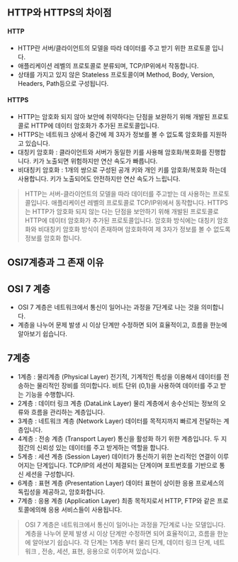 ## HTTP와 HTTPS의 차이점
#### HTTP
- HTTP란 서버/클라이언트의 모델을 따라 데이터를 주고 받기 위한 프로토콜 입니다.
- 애플리케이션 레벨의 프로토콜로 분류되며, TCP/IP위에서 작동합니다.
- 상태를 가지고 있지 않은 Stateless 프로토콜이며 Method, Body, Version, Headers, Path등으로 구성됩니다.

#### HTTPS
- HTTP는 암호화 되지 않아 보안에 취약하다는 단점을 보완하기 위해 개발된 프로토콜로 HTTP에 데이터 암호화가 추가된 프로토콜입니다.
- HTTPS는 네트워크 상에서 중간에 제 3자가 정보를 볼 수 없도록 암호화를 지원하고 있습니다.
- 대칭키 암호화 : 클라이언트와 서버가 동일한 키를 사용해 암호화/복호화를 진행합니다. 키가 노출되면 위험하지만 연산 속도가 빠릅니다.
- 비대칭키 암호화 : 1개의 쌍으로 구성된 공개 키와 개인 키를 암호화/복호화 하는데 사용합니다. 키가 노출되어도 안전하지만 연산 속도가 느립니다.

> HTTP는 서버-클라이언트의 모델을 따라 데이터를 주고받는 데 사용하는 프로토콜입니다. 애플리케이션 레벨의 프로토콜로 TCP/IP위에서 동작합니다. HTTPS는 HTTP가 암호화 되지 않는 다는 단점을 보안하기 위해 개발된 프로토콜로 HTTP에 데이터 
암호화가  추가된 프로토콜입니다. 암호화 방식에는 대칭키 암호화와 비대칭키 암호화 방식이 존재하며 암호화하여 제 3자가 정보를 볼 수 없도록 정보를 암호화 합니다.


## OSI7계층과 그 존재 이유
## OSI 7 계층
- OSI 7 계층은 네트워크에서 통신이 일어나는 과정을 7단계로 나는 것을 의미합니다.
- 계층을 나누어 문제 발생 시 이상 단계만 수정하면 되어 효율적이고, 흐름을 한눈에 알아보기 쉽습니다.

## 7계층
- 1계층 : 물리계층 (Physical Layer) 전기적, 기계적인 특성을 이용해서 데이터를 전송하는 물리적인 장비를 의미합니다. 비트 단위 (0,1)을 사용하여 데이터를 주고 받는 기능을 수행합니다.
- 2계층 : 데이터 링크 계층 (DataLink Layer) 물리 계층에서 송수신되는 정보의 오류와 흐름을 관리하는 계층입니다.
- 3계층 : 네트워크 계층 (Network Layer) 데이터를 목적지까지 빠르게 전달하는 계층입니다.
- 4계층 : 전송 계층 (Transport Layer) 통신을 활성화 하기 위한 계층입니다. 두 지점간의 신뢰성 있는 데이터를 주고 받게하는 역할을 합니다.
- 5계층 : 세션 계층 (Session Layer) 데이터가 통신하기 위한 논리적인 연결이 이루어지는 단계입니다. TCP/IP의 세션이 체결되는 단계이며 포트번호를 기반으로 통신 세션을 구성합니다.
- 6계층 : 표현 계층 (Presentation Layer) 데이터 표현이 상이한 응용 프로세스의 독립성을 제공하고, 암호화합니다.
- 7계층 : 응용 계층 (Application Layer) 최종 목적지로서 HTTP, FTP와 같은 프로토콜에의해 응용 서비스들이 사용됩니다.

> OSI 7 계층은 네트워크에서 통신이 일어나는 과정을 7단계로 나눈 모델입니다. 계층을 나누어 문제 발생 시 이상 단계만 수정하면 되어 효율적이고, 흐름을 한눈에 알아보기 쉽습니다. 각 단계는 1계층 부터 물리 단계, 데이터 링크 단계, 네트워크
, 전송, 세션, 표현, 응용으로 이루어져 있습니다.
